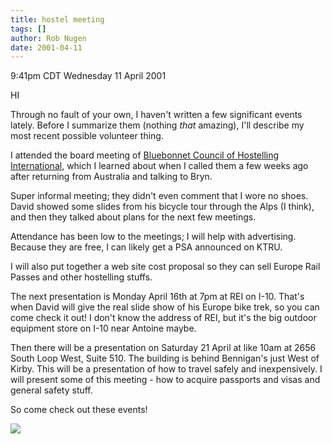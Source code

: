 ```yaml
---
title: hostel meeting
tags: []
author: Rob Nugen
date: 2001-04-11
---
```


<title>My first tentative step into hostelling</title>
<p class=date>9:41pm CDT Wednesday 11 April 2001</p>

<p>HI</p>

<p>Through no fault of your own, I haven't written a few significant
events lately.  Before I summarize them (nothing <em>that</em>
amazing), I'll describe my most recent possible volunteer thing.</p>

<p>I attended the board meeting of <a
href="https://home.flash.net/~bchostel/Budget_Traveling_and_Hostels.htm">Bluebonnet
Council of Hostelling International</a>, which I learned about when I
called them a few weeks ago after returning from Australia and talking
to Bryn.</p>

<p>Super informal meeting; they didn't even comment that I wore no
shoes.  David showed some slides from his bicycle tour through the
Alps (I think), and then they talked about plans for the next few
meetings.</p>

<p>Attendance has been low to the meetings; I will help with
advertising.  Because they are free, I can likely get a PSA announced
on KTRU.</p>

<p>I will also put together a web site cost proposal so they can sell
Europe Rail Passes and other hostelling stuffs.</p>

<p>The next presentation is Monday April 16th at 7pm at REI on I-10.
That's when David will give the real slide show of his Europe bike
trek, so you can come check it out!  I don't know the address of REI,
but it's the big outdoor equipment store on I-10 near Antoine
maybe.</p>

<p>Then there will be a presentation on Saturday 21 April at like 10am
at 2656 South Loop West, Suite 510.  The building is behind Bennigan's
just West of Kirby.  This will be a presentation of how to travel
safely and inexpensively.  I will present some of this meeting - how
to acquire passports and visas and general safety stuff.</p>

<p>So come check out these events!</p>

<p><img src='/images/rob/wL-ROB.gif'/></p>

